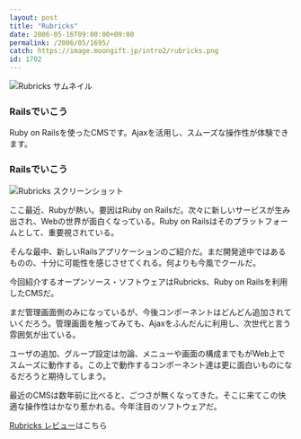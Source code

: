 ```yaml
---
layout: post
title: "Rubricks"
date: 2006-05-16T09:00:00+09:00
permalink: /2006/05/1695/
catch: https://image.moongift.jp/intro2/rubricks.png
id: 1702
---
```

 ![Rubricks サムネイル](https://image.moongift.jp/intro2/rubricks.t.png "Rubricks サムネイル")
  

### Railsでいこう
  
Ruby on Railsを使ったCMSです。Ajaxを活用し、スムーズな操作性が体験できます。  
<!--more-->  

### Railsでいこう
  

![Rubricks スクリーンショット](https://image.moongift.jp/intro2/rubricks.png "Rubricks スクリーンショット")

  

ここ最近、Rubyが熱い。要因はRuby on Railsだ。次々に新しいサービスが生み出され、Webの世界が面白くなっている。Ruby on Railsはそのプラットフォームとして、重要視されている。

  

そんな最中、新しいRailsアプリケーションのご紹介だ。まだ開発途中ではあるものの、十分に可能性を感じさせてくれる。何よりも今風でクールだ。

  

今回紹介するオープンソース・ソフトウェアはRubricks、Ruby on Railsを利用したCMSだ。

  

まだ管理画面側のみになっているが、今後コンポーネントはどんどん追加されていくだろう。管理画面を触ってみても、Ajaxをふんだんに利用し、次世代と言う雰囲気が出ている。

  

ユーザの追加、グループ設定は勿論、メニューや画面の構成までもがWeb上でスムーズに動作する。この上で動作するコンポーネント達は更に面白いものになるだろうと期待してしまう。

  

最近のCMSは数年前に比べると、ごつさが無くなってきた。そこに来てこの快適な操作性はかなり惹かれる。今年注目のソフトウェアだ。

  

[Rubricks レビュー](http://oss.moongift.jp/review/i-1698.html)はこちら


